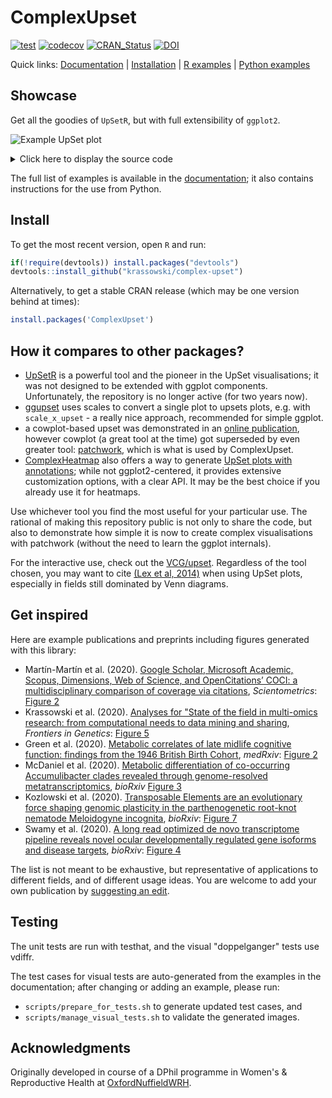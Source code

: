 # ComplexUpset

[![test](https://github.com/krassowski/complex-upset/workflows/test/badge.svg)](https://github.com/krassowski/complex-upset/actions?query=workflow%3Atest)
[![codecov](https://codecov.io/gh/krassowski/complex-upset/branch/master/graph/badge.svg)](https://codecov.io/gh/krassowski/complex-upset)
[![CRAN_Status](https://www.r-pkg.org/badges/version/ComplexUpset?color=blue)](https://CRAN.R-project.org/package=ComplexUpset)
[![DOI](https://zenodo.org/badge/236336935.svg)](https://zenodo.org/badge/latestdoi/236336935)

Quick links: [Documentation](https://krassowski.github.io/complex-upset/) | [Installation](https://github.com/krassowski/complex-upset#Install) | [R examples](https://krassowski.github.io/complex-upset/articles/Examples_R.html) | [Python examples](https://krassowski.github.io/complex-upset/articles/Examples_Python.html)

## Showcase

Get all the goodies of `UpSetR`, but with full extensibility of `ggplot2`. 

![Example UpSet plot](https://raw.githubusercontent.com/krassowski/complex-upset/master/movies.png)

<details>
    <summary>Click here to display the source code</summary>

```R
library(ggplot2)
library(ComplexUpset)

if(!require(ggplot2movies)) install.packages('ggplot2movies')
movies = ggplot2movies::movies
genres = c('Action', 'Animation', 'Comedy', 'Drama', 'Documentary', 'Romance')

upset(
    movies,
    genres,
    annotations = list(
        'Length'=ggplot(mapping=aes(x=intersection, y=length)) + geom_boxplot(),
        'Rating'=ggplot(mapping=aes(x=intersection, y=rating))
            # if you do not want to install ggbeeswarm, you can use geom_jitter
            + ggbeeswarm::geom_quasirandom(aes(color=log10(votes)))
            + geom_violin(width=1.1, alpha=0.5)
    ),
    queries=list(
        upset_query(
            intersect=c('Drama', 'Comedy'),
            color='red',
            fill='red',
            only_components=c('intersections_matrix', 'Intersection size')
        ),
        upset_query(
            set='Drama',
            fill='blue'
        ),
        upset_query(
            intersect=c('Romance', 'Drama'),
            fill='yellow',
            only_components=c('Length')
        )
    ),
    min_size=10,
    width_ratio=0.1
)
```

</details>


The full list of examples is available in the [documentation](https://krassowski.github.io/complex-upset/articles/Examples_Python.html); it also contains instructions for the use from Python.

## Install

To get the most recent version, open `R` and run:

```R
if(!require(devtools)) install.packages("devtools")
devtools::install_github("krassowski/complex-upset")
```

Alternatively, to get a stable CRAN release (which may be one version behind at times):

```R
install.packages('ComplexUpset')
```

## How it compares to other packages?

- [UpSetR](https://github.com/hms-dbmi/UpSetR) is a powerful tool and the pioneer in the UpSet visualisations; it was not designed to be extended with ggplot components. Unfortunately, the repository is no longer active (for two years now).
- [ggupset](https://github.com/const-ae/ggupset) uses scales to convert a single plot to upsets plots, e.g. with `scale_x_upset` - a really nice approach, recommended for simple ggplot.
- a cowplot-based upset was demonstrated in an [online publication](https://rpubs.com/alexeilutay/upsetr), however cowplot (a great tool at the time) got superseded by even greater tool: [patchwork](https://github.com/thomasp85/patchwork), which is what is used by ComplexUpset.
- [ComplexHeatmap](https://github.com/jokergoo/ComplexHeatmap) also offers a way to generate [UpSet plots with annotations](https://jokergoo.github.io/ComplexHeatmap-reference/book/upset-plot.html); while not ggplot2-centered, it provides extensive customization options, with a clear API. It may be the best choice if you already use it for heatmaps.

Use whichever tool you find the most useful for your particular use. The rational of making this repository public is not only to share the code, but also to demonstrate how simple it is now to create complex visualisations with patchwork (without the need to learn the ggplot internals).

For the interactive use, check out the [VCG/upset](https://github.com/VCG/upset). Regardless of the tool chosen, you may want to cite [(Lex et al, 2014)](https://dx.doi.org/10.1109/TVCG.2014.2346248) when using UpSet plots, especially in fields still dominated by Venn diagrams.

## Get inspired

Here are example publications and preprints including figures generated with this library:

- Martín-Martín et al. (2020). [Google Scholar, Microsoft Academic, Scopus, Dimensions, Web of Science, and OpenCitations’ COCI: a multidisciplinary comparison of coverage via citations](https://doi.org/10.1007/s11192-020-03690-4), *Scientometrics*: [Figure 2](https://link.springer.com/article/10.1007/s11192-020-03690-4#Fig2)
- Krassowski et al. (2020). [Analyses for "State of the field in multi-omics research: from computational needs to data mining and sharing](https://doi.org/10.3389/fgene.2020.610798), *Frontiers in Genetics*: [Figure 5](https://www.frontiersin.org/articles/10.3389/fgene.2020.610798/full#F5)
- Green et al. (2020). [Metabolic correlates of late midlife cognitive function: findings from the 1946 British Birth Cohort](https://doi.org/10.1101/2020.11.23.20236463), *medRxiv*: [Figure 2](https://www.medrxiv.org/content/10.1101/2020.11.23.20236463v2.full#F2)
- McDaniel et al. (2020). [Metabolic differentiation of co-occurring Accumulibacter clades revealed through genome-resolved metatranscriptomics](https://doi.org/10.1101/2020.11.23.394700), *bioRxiv* [Figure 3](https://www.biorxiv.org/content/10.1101/2020.11.23.394700v1.full#F3)
- Kozlowski et al. (2020). [Transposable Elements are an evolutionary force shaping genomic plasticity in the parthenogenetic root-knot nematode Meloidogyne incognita](https://doi.org/10.1101/2020.04.30.069948), *bioRxiv*: [Figure 7](https://www.biorxiv.org/content/10.1101/2020.04.30.069948v4.full#F7)
- Swamy et al. (2020). [A long read optimized de novo transcriptome pipeline reveals novel ocular developmentally regulated gene isoforms and disease targets](https://doi.org/10.1101/2020.08.21.261644), *bioRxiv*: [Figure 4](https://www.biorxiv.org/content/10.1101/2020.08.21.261644v2.full#F4)

The list is not meant to be exhaustive, but representative of applications to different fields, and of different usage ideas. You are welcome to add your own publication by [suggesting an edit](https://github.com/krassowski/complex-upset/edit/master/README.md).

## Testing

The unit tests are run with testhat, and the visual "doppelganger" tests use vdiffr.

The test cases for visual tests are auto-generated from the examples in the documentation; after changing or adding an example, please run:

- `scripts/prepare_for_tests.sh` to generate updated test cases, and
- `scripts/manage_visual_tests.sh` to validate the generated images.

## Acknowledgments

Originally developed in course of a DPhil programme in Women's & Reproductive Health at [OxfordNuffieldWRH](https://github.com/OxfordNuffieldWRH).
